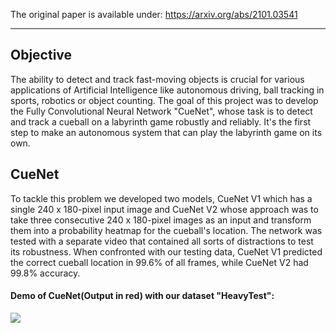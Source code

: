 The original paper is available under: https://arxiv.org/abs/2101.03541

---

## Objective

The ability to detect and track fast-moving objects is crucial for various applications of Artificial Intelligence like autonomous driving, ball tracking in sports, robotics or object counting. The goal of this project was to develop the Fully Convolutional Neural Network "CueNet", whose task is to detect and track a cueball on a labyrinth game robustly and reliably. It's the first step to make an autonomous system that can play the labyrinth game on its own.

## CueNet

To tackle this problem we developed two models, CueNet V1 which has a single 240 x 180-pixel input image and CueNet V2 whose approach was to take three consecutive 240 x 180-pixel images as an input and transform them into a probability heatmap for the cueball's location. The network was tested with a separate video that contained all sorts of distractions to test its robustness. When confronted with our testing data, CueNet V1 predicted the correct cueball location in 99.6% of all frames, while CueNet V2 had 99.8% accuracy.

#### Demo of CueNet(Output in red) with our dataset "HeavyTest":

![](labyrinth.gif)
